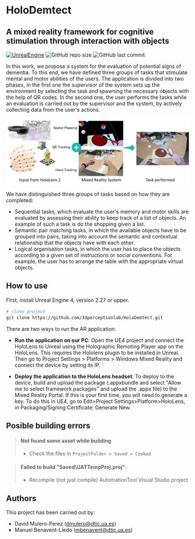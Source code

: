 # HoloDemtect
## A mixed reality framework for cognitive stimulation through interaction with objects

[![UnrealEngine](https://img.shields.io/badge/UnrealEngine-4.27-green?style=flat-square)](https://img.shields.io/badge/UnrealEngine-4.27-green?style=flat-square)
![GitHub repo size](https://img.shields.io/github/repo-size/3dperceptionlab/HoloDemtect?style=flat-square)
![GitHub last commit](https://img.shields.io/github/last-commit/3dperceptionlab/HoloDemtect?color=orange&style=flat-square)

In this work, we propose a system for the evaluation of potential signs of dementia. To this end, we have defined three groups of tasks that stimulate mental and motor abilities of the users. The application is divided into two phases, in the first one the supervisor of the system sets up the environment by selecting the task and spawning the necessary objects with the help of QR codes. In the second one, the user performs the tasks while an evaluation is carried out by the supervisor and the system, by actively collecting data from the user's actions.

![HoloDemtect Pipeline](img/Pipeline.jpg)

We have distinguished three groups of tasks based on how they are completed: 
- Sequential tasks, which evaluate the user's memory and motor skills are evaluated by assessing their ability to keep track of a list of objects. An example of such a task is do the shopping given a list.
- Semantic pair matching tasks, in which the available objects have to be grouped into pairs, taking into account the semantic and contextual relationship that the objects have with each other.
- Logical organisation tasks, in which the user has to place the objects according to a given set of instructions or social conventions. For example, the user has to arrange the table with the appropriate virtual objects.



## How to use  

First, install Unreal Engine 4, version 2.27 or upper.

```bash
# clone project   
git clone https://github.com/3dperceptionlab/HoloDemtect.git
```

There are two ways to run the AR application:

- **Run the application on our PC**: Open the UE4 project and connect the HoloLens to Unreal using the Holographic Remoting Player app on the HoloLens. This requires the Hololens plugin to be installed in Unreal. Then go to Project Settings > Platforms > Windows Mixed Reality and connect the device by setting its IP.

- **Deploy the application to the HoloLens headset**: To deploy to the device, build and upload the package (.appxbundle and select "Allow me to select framework packages" and upload the .appx file) to the Mixed Reality Portal.
If this is your first time, you will need to generate a key. To do this in UE4, go to Edit>Project Settings>Platform>HoloLens, in Packaging/Signing Certificate: Generate New.

## Posible building errors

> #### Not found some asset while building
>
> - Check the files in `ProjectFolder > Saved > Cooked` 
>

> #### Failed to build "Saved\UATTempProj.proj":
>
> - Recompile (not just compile) AutomationTool Visual Studio project
> 



## Authors

This project has been carried out by:
- David Mulero-Perez ([dmulero@dtic.ua.es](mailto:dmulero@dtic.ua.es))
- Manuel Benavent-Lledo ([mbenavent@dtic.ua.es](mailto:mbenavent@dtic.ua.es))
